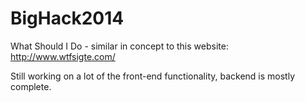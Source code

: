 BigHack2014
===========

What Should I Do - similar in concept to this website:
http://www.wtfsigte.com/

Still working on a lot of the front-end functionality, backend is mostly complete.
